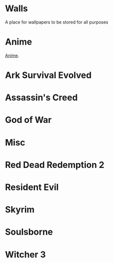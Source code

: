 # Walls

A place for wallpapers to be stored for all purposes

# Anime
[Anime](https://github.com/FallenSlayer226/Walls/tree/main/Anime]).

# Ark Survival Evolved

# Assassin's Creed

# God of War

# Misc

# Red Dead Redemption 2

# Resident Evil

# Skyrim

# Soulsborne

# Witcher 3
